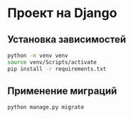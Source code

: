 # Проект на Django

## Установка зависимостей
```bash
python -m venv venv
source venv/Scripts/activate
pip install -r requirements.txt
```
 
## Применение миграций
```bash
python manage.py migrate
```